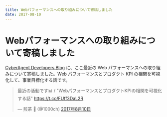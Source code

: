 ```yaml
---
title: Webパフォーマンスへの取り組みについて寄稿しました
date: 2017-08-10
---
```


# Webパフォーマンスへの取り組みについて寄稿しました

[CyberAgent Developers Blog](https://developers.cyberagent.co.jp/blog/) に、ここ最近の Web パフォーマンスへの取り組みについて寄稿しました。Web パフォーマンスとプロダクト KPI の相関を可視化して、事業目標化する話です。

<blockquote class="twitter-tweet" data-lang="ja"><p lang="ja" dir="ltr">最近の活動です📊 / &quot;WebパフォーマンスとプロダクトKPIの相関を可視化する話&quot; <a href="https://t.co/FUff3DaL2R">https://t.co/FUff3DaL2R</a></p>&mdash; 煎茶 🍵 (@1000ch) <a href="https://twitter.com/1000ch/status/895503603632226304">2017年8月10日</a></blockquote>

